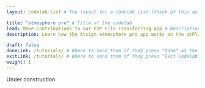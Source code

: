 ```yaml
---
layout: codelab-list # The layout for a codelab list (think of this as a title page for the code lab)

title: "atmosphere pro" # Title of the codelab
lead: Make Contributions to our P2P File Transferring App # Description of the codelab
description: Learn how the Atsign atmosphere pro app works on the atPlatform

draft: false
doneLink: /tutorials/ # Where to send them if they press "Done" at the end of the Codelab
exitLink: /tutorials/ # Where to send them if they press "Exit Codelab"
weight: 1
---
```


Under construction